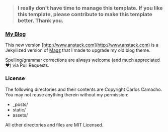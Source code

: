 > ### I really don't have time to manage this template. If you like this template, please contribute to make this template better. Thank you.
### [My Blog](http://www.anstack.com)

This new version [http://www.anstack.com](http://www.anstack.com) is a Jekyllized version of
[Magz](http://magz.multinity.com) that I made to upgrade my old blog theme.

Spelling/grammar corrections are always welcome (and much appreciated :heart:) via Pull Requests.

### License
The following directories and their contents are Copyright Carlos Camacho. You may not reuse anything therein without my permission:

* _posts/
* static/
* assets/

All other directories and files are MIT Licensed.
